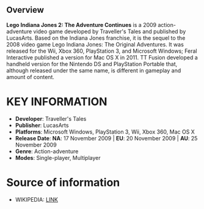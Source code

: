 ## Overview

**Lego Indiana Jones 2: The Adventure Continues** is a 2009 action-adventure video game developed by Traveller's Tales and published by LucasArts. Based on the Indiana Jones franchise, it is the sequel to the 2008 video game Lego Indiana Jones: The Original Adventures. It was released for the Wii, Xbox 360, PlayStation 3, and Microsoft Windows; Feral Interactive published a version for Mac OS X in 2011. TT Fusion developed a handheld version for the Nintendo DS and PlayStation Portable that, although released under the same name, is different in gameplay and amount of content. 

# KEY INFORMATION

- **Developer**: Traveller's Tales
- **Publisher**: LucasArts
- **Platforms**: Microsoft Windows, PlayStation 3, Wii, Xbox 360, Mac OS X
- **Release Date**: **NA**: 17 November 2009 | **EU**: 20 November 2009 | **AU**: 25 November 2009
- **Genre**: Action-adventure
- **Modes**: Single-player, Multiplayer

# Source of information
 - WIKIPEDIA: [LINK](https://en.wikipedia.org/wiki/Lego_Pirates_of_the_Caribbean:_The_Video_Game)